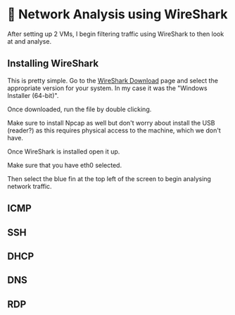 # 🦈 Network Analysis using WireShark
After setting up 2 VMs, I begin filtering traffic using WireShark to then look at and analyse.

## Installing WireShark

This is pretty simple. Go to the [WireShark Download](https://www.wireshark.org/#download) page and select the appropriate version for your system. In my case it was the "Windows Installer (64-bit)". 

Once downloaded, run the file by double clicking.

Make sure to install Npcap as well but don't worry about install the USB (reader?) as this requires physical access to the machine, which we don't have. 

Once WireShark is installed open it up. 

Make sure that you have eth0 selected. 

Then select the blue fin at the top left of the screen to begin analysing network traffic. 

## ICMP


## SSH


## DHCP


## DNS


## RDP
